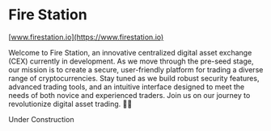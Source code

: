 # Fire Station

[www.firestation.io](https://www.firestation.io)

Welcome to Fire Station, an innovative centralized digital asset exchange (CEX) currently in development. As we move through the pre-seed stage, our mission is to create a secure, user-friendly platform for trading a diverse range of cryptocurrencies. Stay tuned as we build robust security features, advanced trading tools, and an intuitive interface designed to meet the needs of both novice and experienced traders. Join us on our journey to revolutionize digital asset trading. 🚒🔥

Under Construction
